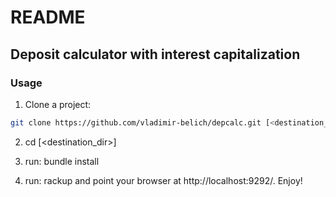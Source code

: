 # README

## Deposit calculator with interest capitalization

### Usage

1. Clone a project:
```bash 
git clone https://github.com/vladimir-belich/depcalc.git [<destination_dir>]
```
2. cd [<destination_dir>]

3. run: bundle install

4. run: rackup 
   and point your browser at http://localhost:9292/. Enjoy!